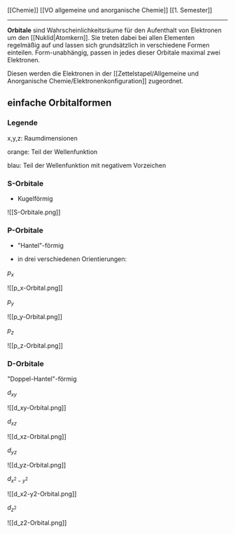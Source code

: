 [[Chemie]] [[VO allgemeine und anorganische Chemie]] [[1. Semester]]

---

**Orbitale** sind Wahrscheinlichkeitsräume für den Aufenthalt von Elektronen um den [[Nuklid|Atomkern]]. Sie treten dabei bei allen Elementen regelmäßig auf und lassen sich grundsätzlich in verschiedene Formen einteilen. Form-unabhängig, passen in jedes dieser Orbitale maximal zwei Elektronen.

Diesen werden die Elektronen in der [[Zettelstapel/Allgemeine und Anorganische Chemie/Elektronenkonfiguration]] zugeordnet.

## einfache Orbitalformen

### Legende

x,y,z: Raumdimensionen
 
orange: Teil der Wellenfunktion
 
blau: Teil der Wellenfunktion mit negativem Vorzeichen

### S-Orbitale

- Kugelförmig

![[S-Orbitale.png]]

### P-Orbitale

- "Hantel"-förmig

- in drei verschiedenen Orientierungen:

$p_x$

![[p_x-Orbital.png]]

$p_y$

![[p_y-Orbital.png]]

$p_z$

![[p_z-Orbital.png]]  

### D-Orbitale

"Doppel-Hantel"-förmig

$d_{xy}$

![[d_xy-Orbital.png]] 

$d_{xz}$

![[d_xz-Orbital.png]]  

$d_{yz}$

![[d_yz-Orbital.png]]  

$d_{x^2-y^2}$

![[d_x2-y2-Orbital.png]]  

$d_{z^2}$

![[d_z2-Orbital.png]]